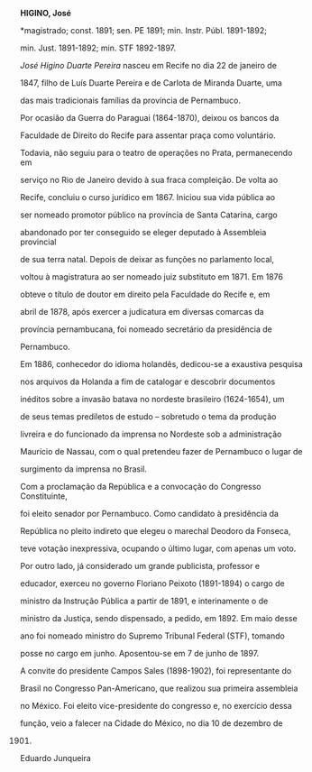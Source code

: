 **HIGINO, José**



\*magistrado; const. 1891; sen. PE 1891; min. Instr. Públ. 1891-1892;

min. Just. 1891-1892; min. STF 1892-1897.



*José Higino Duarte Pereira* nasceu em Recife no dia 22 de janeiro de

1847, filho de Luís Duarte Pereira e de Carlota de Miranda Duarte, uma

das mais tradicionais famílias da província de Pernambuco.



Por ocasião da Guerra do Paraguai (1864-1870), deixou os bancos da

Faculdade de Direito do Recife para assentar praça como voluntário.

Todavia, não seguiu para o teatro de operações no Prata, permanecendo em

serviço no Rio de Janeiro devido à sua fraca compleição. De volta ao

Recife, concluiu o curso jurídico em 1867. Iniciou sua vida pública ao

ser nomeado promotor público na província de Santa Catarina, cargo

abandonado por ter conseguido se eleger deputado à Assembleia provincial

de sua terra natal. Depois de deixar as funções no parlamento local,

voltou à magistratura ao ser nomeado juiz substituto em 1871. Em 1876

obteve o título de doutor em direito pela Faculdade do Recife e, em

abril de 1878, após exercer a judicatura em diversas comarcas da

província pernambucana, foi nomeado secretário da presidência de

Pernambuco.



Em 1886, conhecedor do idioma holandês, dedicou-se a exaustiva pesquisa

nos arquivos da Holanda a fim de catalogar e descobrir documentos

inéditos sobre a invasão batava no nordeste brasileiro (1624-1654), um

de seus temas prediletos de estudo – sobretudo o tema da produção

livreira e do funcionado da imprensa no Nordeste sob a administração

Maurício de Nassau, com o qual pretendeu fazer de Pernambuco o lugar de

surgimento da imprensa no Brasil.



Com a proclamação da República e a convocação do Congresso Constituinte,

foi eleito senador por Pernambuco. Como candidato à presidência da

República no pleito indireto que elegeu o marechal Deodoro da Fonseca,

teve votação inexpressiva, ocupando o último lugar, com apenas um voto.

Por outro lado, já considerado um grande publicista, professor e

educador, exerceu no governo Floriano Peixoto (1891-1894) o cargo de

ministro da Instrução Pública a partir de 1891, e interinamente o de

ministro da Justiça, sendo dispensado, a pedido, em 1892. Em maio desse

ano foi nomeado ministro do Supremo Tribunal Federal (STF), tomando

posse no cargo em junho. Aposentou-se em 7 de junho de 1897.



A convite do presidente Campos Sales (1898-1902), foi representante do

Brasil no Congresso Pan-Americano, que realizou sua primeira assembleia

no México. Foi eleito vice-presidente do congresso e, no exercício dessa

função, veio a falecer na Cidade do México, no dia 10 de dezembro de

1901.



Eduardo Junqueira




